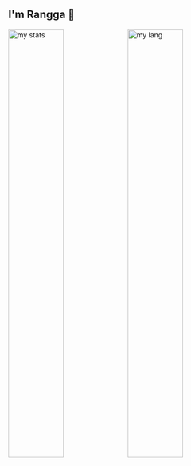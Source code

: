## I'm Rangga 👋

<!--
**ranggadiputra23/ranggadiputra23** is a ✨ _special_ ✨ repository because its `README.md` (this file) appears on your GitHub profile.

Here are some ideas to get you started:

- 🔭 I’m currently working on ...
- 🌱 I’m currently learning ...
- 👯 I’m looking to collaborate on ...
- 🤔 I’m looking for help with ...
- 💬 Ask me about ...
- 📫 How to reach me: ...
- 😄 Pronouns: ...
- ⚡ Fun fact: ...
-->

<img alt="my stats" align="left" width="47%" src="https://github-readme-stats.vercel.app/api?username=ranggadiputra23&show_icons=true&theme=tokyonight" />

<img alt="my lang" align="left" width="47%" src="https://github-readme-stats.vercel.app/api/top-langs/?username=ranggadiputra23&layout=compact&theme=tokyonight" />
